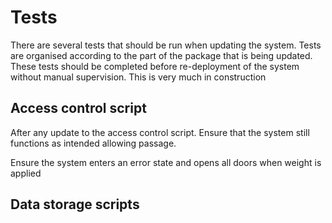 # Tests

There are several tests that should be run when updating the system. Tests are organised according to the part of the package that is being updated. These tests should be completed before re-deployment of the system without manual supervision. This is very much in construction

## Access control script

After any update to the access control script. Ensure that the system still functions as intended allowing passage.

Ensure the system enters an error state and opens all doors when weight is applied

## Data storage scripts